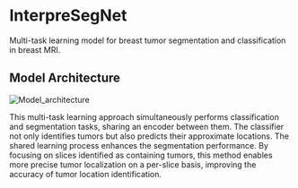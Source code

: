 # InterpreSegNet


Multi-task learning model for breast tumor segmentation and classification in breast MRI.


## Model Architecture

![Model_architecture](https://github.com/youngmin5068/InterpreSegNet/assets/61230321/538c69c2-039b-46a9-97c8-2fa21eb7a898)


This multi-task learning approach simultaneously performs classification and segmentation tasks, sharing an encoder between them.
The classifier not only identifies tumors but also predicts their approximate locations. 
The shared learning process enhances the segmentation performance. 
By focusing on slices identified as containing tumors, this method enables more precise tumor localization on a per-slice basis, improving the accuracy of tumor location identification.
